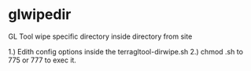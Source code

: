 # glwipedir

GL Tool wipe specific directory inside directory from site

1.) Edith config options inside the terragltool-dirwipe.sh
2.) chmod .sh to 775 or 777 to exec it.



